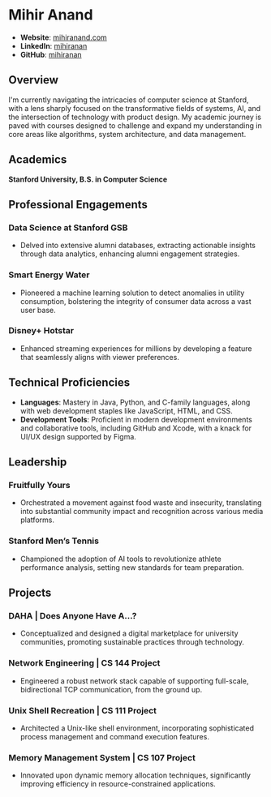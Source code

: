 # Mihir Anand

- **Website**: [mihiranand.com](https://www.mihiranand.com)
- **LinkedIn**: [mihiranan](https://www.linkedin.com/in/mihiranan)
- **GitHub**: [mihiranan](https://github.com/mihiranan)

## Overview
I'm currently navigating the intricacies of computer science at Stanford, with a lens sharply focused on the transformative fields of systems, AI, and the intersection of technology with product design. My academic journey is paved with courses designed to challenge and expand my understanding in core areas like algorithms, system architecture, and data management.

## Academics

**Stanford University, B.S. in Computer Science**

## Professional Engagements

### Data Science at Stanford GSB
- Delved into extensive alumni databases, extracting actionable insights through data analytics, enhancing alumni engagement strategies.

### Smart Energy Water
- Pioneered a machine learning solution to detect anomalies in utility consumption, bolstering the integrity of consumer data across a vast user base.

### Disney+ Hotstar
- Enhanced streaming experiences for millions by developing a feature that seamlessly aligns with viewer preferences.

## Technical Proficiencies

- **Languages**: Mastery in Java, Python, and C-family languages, along with web development staples like JavaScript, HTML, and CSS.
- **Development Tools**: Proficient in modern development environments and collaborative tools, including GitHub and Xcode, with a knack for UI/UX design supported by Figma.

## Leadership

### Fruitfully Yours
- Orchestrated a movement against food waste and insecurity, translating into substantial community impact and recognition across various media platforms.

### Stanford Men’s Tennis
- Championed the adoption of AI tools to revolutionize athlete performance analysis, setting new standards for team preparation.

## Projects

### DAHA | Does Anyone Have A...?
- Conceptualized and designed a digital marketplace for university communities, promoting sustainable practices through technology.

### Network Engineering | CS 144 Project
- Engineered a robust network stack capable of supporting full-scale, bidirectional TCP communication, from the ground up.

### Unix Shell Recreation | CS 111 Project
- Architected a Unix-like shell environment, incorporating sophisticated process management and command execution features.

### Memory Management System | CS 107 Project
- Innovated upon dynamic memory allocation techniques, significantly improving efficiency in resource-constrained applications.
